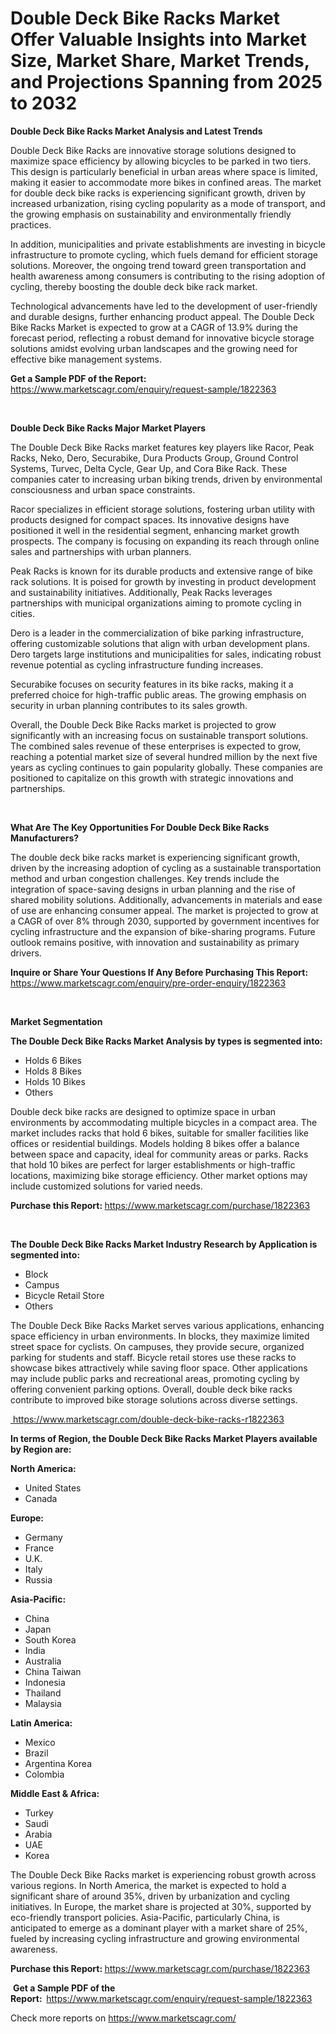 <p><h1>Double Deck Bike Racks Market Offer Valuable Insights into Market Size, Market Share, Market Trends, and Projections Spanning from 2025 to 2032</h1></p><p><strong>Double Deck Bike Racks Market Analysis and Latest Trends</strong></p>
<p><p>Double Deck Bike Racks are innovative storage solutions designed to maximize space efficiency by allowing bicycles to be parked in two tiers. This design is particularly beneficial in urban areas where space is limited, making it easier to accommodate more bikes in confined areas. The market for double deck bike racks is experiencing significant growth, driven by increased urbanization, rising cycling popularity as a mode of transport, and the growing emphasis on sustainability and environmentally friendly practices.</p><p>In addition, municipalities and private establishments are investing in bicycle infrastructure to promote cycling, which fuels demand for efficient storage solutions. Moreover, the ongoing trend toward green transportation and health awareness among consumers is contributing to the rising adoption of cycling, thereby boosting the double deck bike rack market.</p><p>Technological advancements have led to the development of user-friendly and durable designs, further enhancing product appeal. The Double Deck Bike Racks Market is expected to grow at a CAGR of 13.9% during the forecast period, reflecting a robust demand for innovative bicycle storage solutions amidst evolving urban landscapes and the growing need for effective bike management systems.</p></p>
<p><strong>Get a Sample PDF of the Report:&nbsp;</strong> <a href="https://www.marketscagr.com/enquiry/request-sample/1822363?utm_campaign=2318&utm_medium=2&utm_source=Github&utm_content=ia&utm_term=09022025&utm_id=double-deck-bike-racks">https://www.marketscagr.com/enquiry/request-sample/1822363</a></p>
<p>&nbsp;</p>
<p><strong>Double Deck Bike Racks Major Market Players</strong></p>
<p><p>The Double Deck Bike Racks market features key players like Racor, Peak Racks, Neko, Dero, Securabike, Dura Products Group, Ground Control Systems, Turvec, Delta Cycle, Gear Up, and Cora Bike Rack. These companies cater to increasing urban biking trends, driven by environmental consciousness and urban space constraints.</p><p>Racor specializes in efficient storage solutions, fostering urban utility with products designed for compact spaces. Its innovative designs have positioned it well in the residential segment, enhancing market growth prospects. The company is focusing on expanding its reach through online sales and partnerships with urban planners.</p><p>Peak Racks is known for its durable products and extensive range of bike rack solutions. It is poised for growth by investing in product development and sustainability initiatives. Additionally, Peak Racks leverages partnerships with municipal organizations aiming to promote cycling in cities.</p><p>Dero is a leader in the commercialization of bike parking infrastructure, offering customizable solutions that align with urban development plans. Dero targets large institutions and municipalities for sales, indicating robust revenue potential as cycling infrastructure funding increases. </p><p>Securabike focuses on security features in its bike racks, making it a preferred choice for high-traffic public areas. The growing emphasis on security in urban planning contributes to its sales growth.</p><p>Overall, the Double Deck Bike Racks market is projected to grow significantly with an increasing focus on sustainable transport solutions. The combined sales revenue of these enterprises is expected to grow, reaching a potential market size of several hundred million by the next five years as cycling continues to gain popularity globally. These companies are positioned to capitalize on this growth with strategic innovations and partnerships.</p></p>
<p>&nbsp;</p>
<p><strong>What Are The Key Opportunities For Double Deck Bike Racks Manufacturers?</strong></p>
<p><p>The double deck bike racks market is experiencing significant growth, driven by the increasing adoption of cycling as a sustainable transportation method and urban congestion challenges. Key trends include the integration of space-saving designs in urban planning and the rise of shared mobility solutions. Additionally, advancements in materials and ease of use are enhancing consumer appeal. The market is projected to grow at a CAGR of over 8% through 2030, supported by government incentives for cycling infrastructure and the expansion of bike-sharing programs. Future outlook remains positive, with innovation and sustainability as primary drivers.</p></p>
<p><strong>Inquire or Share Your Questions If Any Before Purchasing This Report:</strong> <a href="https://www.marketscagr.com/enquiry/pre-order-enquiry/1822363?utm_campaign=2318&utm_medium=2&utm_source=Github&utm_content=ia&utm_term=09022025&utm_id=double-deck-bike-racks">https://www.marketscagr.com/enquiry/pre-order-enquiry/1822363</a></p>
<p>&nbsp;</p>
<p><strong>Market Segmentation</strong></p>
<p><strong>The Double Deck Bike Racks Market Analysis by types is segmented into:</strong></p>
<p><ul><li>Holds 6 Bikes</li><li>Holds 8 Bikes</li><li>Holds 10 Bikes</li><li>Others</li></ul></p>
<p><p>Double deck bike racks are designed to optimize space in urban environments by accommodating multiple bicycles in a compact area. The market includes racks that hold 6 bikes, suitable for smaller facilities like offices or residential buildings. Models holding 8 bikes offer a balance between space and capacity, ideal for community areas or parks. Racks that hold 10 bikes are perfect for larger establishments or high-traffic locations, maximizing bike storage efficiency. Other market options may include customized solutions for varied needs.</p></p>
<p><strong>Purchase this Report:&nbsp;</strong><a href="https://www.marketscagr.com/purchase/1822363?utm_campaign=2318&utm_medium=2&utm_source=Github&utm_content=ia&utm_term=09022025&utm_id=double-deck-bike-racks">https://www.marketscagr.com/purchase/1822363</a></p>
<p>&nbsp;</p>
<p><strong>The Double Deck Bike Racks Market Industry Research by Application is segmented into:</strong></p>
<p><ul><li>Block</li><li>Campus</li><li>Bicycle Retail Store</li><li>Others</li></ul></p>
<p><p>The Double Deck Bike Racks Market serves various applications, enhancing space efficiency in urban environments. In blocks, they maximize limited street space for cyclists. On campuses, they provide secure, organized parking for students and staff. Bicycle retail stores use these racks to showcase bikes attractively while saving floor space. Other applications may include public parks and recreational areas, promoting cycling by offering convenient parking options. Overall, double deck bike racks contribute to improved bike storage solutions across diverse settings.</p></p>
<p><a href="https://www.marketscagr.com/double-deck-bike-racks-r1822363?utm_campaign=2318&utm_medium=2&utm_source=Github&utm_content=ia&utm_term=09022025&utm_id=double-deck-bike-racks">&nbsp;https://www.marketscagr.com/double-deck-bike-racks-r1822363</a></p>
<p><strong>In terms of Region, the Double Deck Bike Racks Market Players available by Region are:</strong></p>
<p>
    <p> <strong> North America: </strong>
        <ul>
            <li>United States</li>
            <li>Canada</li>
        </ul>
        </p> 
    <p> <strong> Europe: </strong>
        <ul>
            <li>Germany</li>
            <li>France</li>
            <li>U.K.</li>
            <li>Italy</li>
            <li>Russia</li>
        </ul>
        </p> 
    <p> <strong> Asia-Pacific: </strong>
        <ul>
            <li>China</li>
            <li>Japan</li>
            <li>South Korea</li>
            <li>India</li>
            <li>Australia</li>
            <li>China Taiwan</li>
            <li>Indonesia</li>
            <li>Thailand</li>
            <li>Malaysia</li>
        </ul>
        </p> 
    <p> <strong> Latin America: </strong>
        <ul>
            <li>Mexico</li>
            <li>Brazil</li>
            <li>Argentina Korea</li>
            <li>Colombia</li>
        </ul>
        </p> 
    <p> <strong> Middle East & Africa: </strong>
        <ul>
            <li>Turkey</li>
            <li>Saudi</li>
            <li>Arabia</li>
            <li>UAE</li>
            <li>Korea</li>
        </ul>
    </p>
    </p>
<p><p>The Double Deck Bike Racks market is experiencing robust growth across various regions. In North America, the market is expected to hold a significant share of around 35%, driven by urbanization and cycling initiatives. In Europe, the market share is projected at 30%, supported by eco-friendly transport policies. Asia-Pacific, particularly China, is anticipated to emerge as a dominant player with a market share of 25%, fueled by increasing cycling infrastructure and growing environmental awareness.</p></p>
<p><strong>Purchase this Report: </strong><a href="https://www.marketscagr.com/purchase/1822363?utm_campaign=2318&utm_medium=2&utm_source=Github&utm_content=ia&utm_term=09022025&utm_id=double-deck-bike-racks">https://www.marketscagr.com/purchase/1822363</a></p>
<p>&nbsp;<strong>Get a Sample PDF of the Report:&nbsp;&nbsp;</strong><a href="https://www.marketscagr.com/enquiry/request-sample/1822363?utm_campaign=2318&utm_medium=2&utm_source=Github&utm_content=ia&utm_term=09022025&utm_id=double-deck-bike-racks">https://www.marketscagr.com/enquiry/request-sample/1822363</a></p>
<p><strong></strong></p>
<p>Check more reports on <a href="https://www.marketscagr.com/?utm_campaign=2318&utm_medium=2&utm_source=Github&utm_content=ia&utm_term=09022025&utm_id=double-deck-bike-racks">https://www.marketscagr.com/</a></p>
